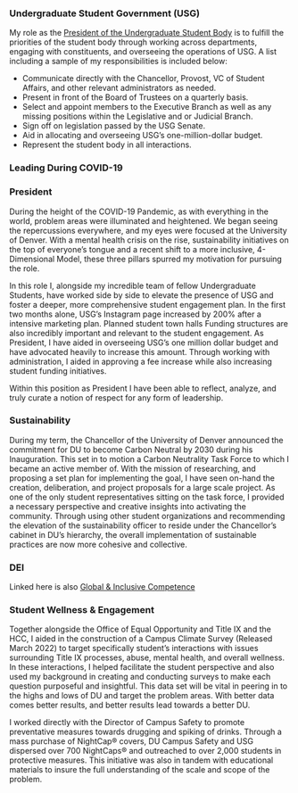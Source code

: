 ### Undergraduate Student Government (USG)

My role as the [President of the Undergraduate Student Body](https://duclarion.com/2021/04/keanan-anderson-and-mason-estes-run-for-usg-president-and-vice-president/) is to fulfill the priorities of the student body through working across departments, engaging with constituents, and overseeing the operations of USG. 
A list including a sample of my responsibilities is included below:
-	Communicate directly with the Chancellor, Provost, VC of Student Affairs, and other relevant administrators as needed.
-	Present in front of the Board of Trustees on a quarterly basis.
-	Select and appoint members to the Executive Branch as well as any missing positions within the Legislative and or Judicial Branch.
-	Sign off on legislation passed by the USG Senate.
-	Aid in allocating and overseeing USG’s one-million-dollar budget.
-	Represent the student body in all interactions.

### Leading During COVID-19


### President


During the height of the COVID-19 Pandemic, as with everything in the world, problem areas were illuminated and heightened. We began seeing the repercussions everywhere, and my eyes were focused at the University of Denver. With a mental health crisis on the rise, sustainability initiatives on the top of everyone’s tongue and a recent shift to a more inclusive, 4-Dimensional Model, these three pillars spurred my motivation for pursuing the role. 

In this role I, alongside my incredible team of fellow Undergraduate Students, have worked side by side to elevate the presence of USG and foster a deeper, more comprehensive student engagement plan. In the first two months alone, USG’s Instagram page increased by 200% after a intensive marketing plan. Planned student town halls 
Funding structures are also incredibly important and relevant to the student engagement. As President, I have aided in overseeing USG’s one million dollar budget and have advocated heavily to increase this amount. Through working with administration, I aided in approving a fee increase while also increasing student funding initiatives. 

Within this position as President I have been able to reflect, analyze, and truly curate a notion of respect for any form of leadership. 

### Sustainability

During my term, the Chancellor of the University of Denver announced the commitment for DU to become Carbon Neutral by 2030 during his Inauguration. This set in to motion a Carbon Neutrality Task Force to which I became an active member of. With the mission of researching, and proposing a set plan for implementing the goal, I have seen on-hand the creation, deliberation, and project proposals for a large scale project. As one of the only student representatives sitting on the task force, I provided a necessary perspective and creative insights into activating the community. Through using other student organizations and recommending the elevation of the sustainability officer to reside under the Chancellor’s cabinet in DU’s hierarchy, the overall implementation of sustainable practices are now more cohesive and collective. 

### DEI

Linked here is also 
[Global & Inclusive Competence](../GlobalExperience/)

### Student Wellness & Engagement

Together alongside the Office of Equal Opportunity and Title IX and the HCC, I aided in the construction of a Campus Climate Survey (Released March 2022) to target specifically student’s interactions with issues surrounding Title IX processes, abuse, mental health, and overall wellness. In these interactions, I helped facilitate the student perspective and also used my background in creating and conducting surveys to make each question purposeful and insightful. This data set will be vital in peering in to the highs and lows of DU and target the problem areas. With better data comes better results, and better results lead towards a better DU.

I worked directly with the Director of Campus Safety to promote preventative measures towards drugging and spiking of drinks. Through a mass purchase of NightCap® covers, DU Campus Safety and USG dispersed over 700 NightCaps® and outreached to over 2,000 students in protective measures. This initiative was also in tandem with educational materials to insure the full understanding of the scale and scope of the problem. 
